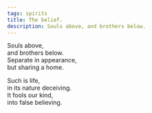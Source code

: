 ```yaml
---
tags: spirits
title: The belief.
description: Souls above, and brothers below.
---
```




Souls above,  
and brothers below.  
Separate in appearance,  
but sharing a home.  


Such is life,  
in its nature deceiving.  
It fools our kind,  
into false believing.  
